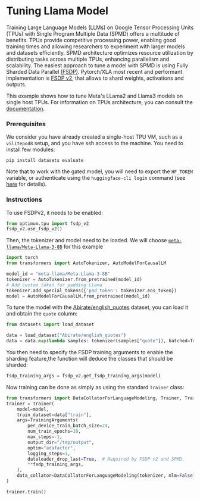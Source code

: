 <!---
Copyright 2024 The HuggingFace Team. All rights reserved.

Licensed under the Apache License, Version 2.0 (the "License");
you may not use this file except in compliance with the License.
You may obtain a copy of the License at

    http://www.apache.org/licenses/LICENSE-2.0

Unless required by applicable law or agreed to in writing, software
distributed under the License is distributed on an "AS IS" BASIS,
WITHOUT WARRANTIES OR CONDITIONS OF ANY KIND, either express or implied.
See the License for the specific language governing permissions and
limitations under the License.
-->

# Tuning Llama Model

Training Large Language Models (LLMs) on Google Tensor Processing Units (TPUs) with Single Program Multiple Data (SPMD) offers a multitude of benefits. TPUs provide competitive processing power, enabling good training times and allowing researchers to experiment with larger models and datasets efficiently. SPMD architecture optimizes resource utilization by distributing tasks across multiple TPUs, enhancing parallelism and scalability.
The easiest approach to tune a model with SPMD is using Fully Sharded Data Parallel [(FSDP)](https://engineering.fb.com/2021/07/15/open-source/fsdp/). Pytorch/XLA most recent and performant implementation is [FSDP v2](https://github.com/pytorch/xla/blob/master/docs/fsdpv2.md), that allows to shard weights, activations and outputs.


This example shows how to tune Meta's LLama2 and Llama3 models on single host TPUs. For information on TPUs architecture, you can consult the [documentation](https://cloud.google.com/tpu/docs/system-architecture-tpu-vm).


### Prerequisites

We consider you have already created a single-host TPU VM, such as a `v5litepod8` setup, and you have ssh access to the machine.
You need to install few modules:

```shell
pip install datasets evaluate
```

Note that to work with the gated model, you will need to export the `HF_TOKEN` variable, or authenticate using the `huggingface-cli login` command (see [here](https://huggingface.co/settings/tokens) for details).

### Instructions

To use FSDPv2, it needs to be enabled:

```python
from optimum.tpu import fsdp_v2
fsdp_v2.use_fsdp_v2()
```

Then, the tokenizer and model need to be loaded. We will choose [`meta-llama/Meta-Llama-3-8B`](https://huggingface.co/meta-llama/Meta-Llama-3-8B) for this example

```python
import torch
from transformers import AutoTokenizer, AutoModelForCausalLM

model_id = "meta-llama/Meta-Llama-3-8B"
tokenizer = AutoTokenizer.from_pretrained(model_id)
# Add custom token for padding Llama
tokenizer.add_special_tokens({'pad_token': tokenizer.eos_token})
model = AutoModelForCausalLM.from_pretrained(model_id)
```

To tune the model with the [Abirate/english_quotes](https://huggingface.co/datasets/Abirate/english_quotes) dataset, you can load it and obtain the `quote` column:

```python
from datasets import load_dataset

data = load_dataset("Abirate/english_quotes")
data = data.map(lambda samples: tokenizer(samples["quote"]), batched=True)
```

You then need to specify the FSDP training arguments to enable the sharding feature,the function will deduce the classes that should be sharded:

```python
fsdp_training_args = fsdp_v2.get_fsdp_training_args(model)
```

Now training can be done as simply as using the standard `Trainer` class:

```python
from transformers import DataCollatorForLanguageModeling, Trainer, TrainingArguments
trainer = Trainer(
    model=model,
    train_dataset=data["train"],
    args=TrainingArguments(
        per_device_train_batch_size=24,
        num_train_epochs=10,
        max_steps=-1,
        output_dir="/tmp/output",
        optim="adafactor",
        logging_steps=1,
        dataloader_drop_last=True,  # Required by FSDP v2 and SPMD.
        **fsdp_training_args,
    ),
    data_collator=DataCollatorForLanguageModeling(tokenizer, mlm=False),
)

trainer.train()
```
